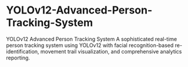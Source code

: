 # YOLOv12-Advanced-Person-Tracking-System
YOLOv12 Advanced Person Tracking System  A sophisticated real-time person tracking system using YOLOv12 with facial recognition-based re-identification, movement trail visualization, and comprehensive analytics reporting.
